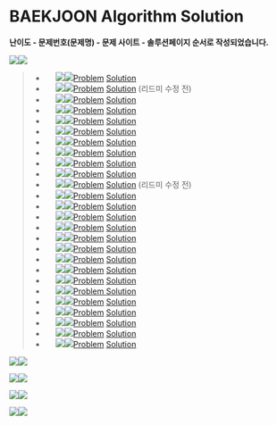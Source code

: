 # BAEKJOON Algorithm Solution

**난이도 - 문제번호(문제명) - 문제 사이트 - 솔루션페이지 순서로 작성되었습니다.**

<img src="https://img.shields.io/badge/-Silver-lightgrey"><img src="https://img.shields.io/badge/25 Solution-FFFFFF">

> - <img src="https://static.solved.ac/tier_small/7.svg" width=15px> <img src="https://img.shields.io/badge/Silver 4-lightgrey"><img src="https://img.shields.io/badge/1002(터렛) -FFFFFF">[Problem](https://www.acmicpc.net/problem/1002) [Solution](https://github.com/Jagwa7312/BAEKJOON/tree/%EB%B0%B1%EC%A4%80/Silver/1002_%ED%84%B0%EB%A0%9B)
> - <img src="https://static.solved.ac/tier_small/6.svg" width=15px> <img src="https://img.shields.io/badge/Silver 5-lightgrey"><img src="https://img.shields.io/badge/1018(체스판 다시 칠하기) -FFFFFF">[Problem](https://www.acmicpc.net/problem/1018) [Solution](https://github.com/Jagwa7312/Algorithm-Study/tree/main/BAEKJOON/Silver/1018_%EC%B2%B4%EC%8A%A4%ED%8C%90%20%EB%8B%A4%EC%8B%9C%20%EC%B9%A0%ED%95%98%EA%B8%B0(%EC%88%98%EC%A0%95%20%EC%A0%84)) (리드미 수정 전)
> - <img src="https://static.solved.ac/tier_small/7.svg" width=15px> <img src="https://img.shields.io/badge/Silver 4-lightgrey"><img src="https://img.shields.io/badge/1065(한수) -FFFFFF">[Problem](https://www.acmicpc.net/problem/1065) [Solution](https://github.com/Jagwa7312/BAEKJOON/tree/%EB%B0%B1%EC%A4%80/Silver/1065_%ED%95%9C%EC%88%98)
> - <img src="https://static.solved.ac/tier_small/6.svg" width=15px> <img src="https://img.shields.io/badge/Silver 5-lightgrey"><img src="https://img.shields.io/badge/1181(단어 정렬) -FFFFFF">[Problem](https://www.acmicpc.net/problem/1181) [Solution](https://github.com/Jagwa7312/BAEKJOON/tree/%EB%B0%B1%EC%A4%80/Silver/1181_%EB%8B%A8%EC%96%B4%20%EC%A0%95%EB%A0%AC)
> - <img src="https://static.solved.ac/tier_small/6.svg" width=15px> <img src="https://img.shields.io/badge/Silver 5-lightgrey"><img src="https://img.shields.io/badge/1316(그룹 단어 체커) -FFFFFF">[Problem](https://www.acmicpc.net/problem/1316) [Solution](https://github.com/Jagwa7312/BAEKJOON/tree/%EB%B0%B1%EC%A4%80/Silver/1316_%EA%B7%B8%EB%A3%B9%20%EB%8B%A8%EC%96%B4%20%EC%B2%B4%EC%BB%A4)
> - <img src="https://static.solved.ac/tier_small/6.svg" width=15px> <img src="https://img.shields.io/badge/Silver 5-lightgrey"><img src="https://img.shields.io/badge/1427(소트인사이드) -FFFFFF">[Problem](https://www.acmicpc.net/problem/1427) [Solution](https://github.com/Jagwa7312/BAEKJOON/tree/%EB%B0%B1%EC%A4%80/Silver/1427_%EC%86%8C%ED%8A%B8%EC%9D%B8%EC%82%AC%EC%9D%B4%EB%93%9C)
> - <img src="https://static.solved.ac/tier_small/6.svg" width=15px> <img src="https://img.shields.io/badge/Silver 5-lightgrey"><img src="https://img.shields.io/badge/1436(영화감독 숌) -FFFFFF">[Problem](https://www.acmicpc.net/problem/1436) [Solution](https://github.com/Jagwa7312/BAEKJOON/tree/%EB%B0%B1%EC%A4%80/Silver/1436_%EC%98%81%ED%99%94%EA%B0%90%EB%8F%85%20%EC%88%8C)
> - <img src="https://static.solved.ac/tier_small/9.svg" width=15px> <img src="https://img.shields.io/badge/Silver 2-lightgrey"><img src="https://img.shields.io/badge/1929(소수 구하기) -FFFFFF">[Problem](https://www.acmicpc.net/problem/1929) [Solution](https://github.com/Jagwa7312/BAEKJOON/tree/%EB%B0%B1%EC%A4%80/Silver/1929_%EC%86%8C%EC%88%98%20%EA%B5%AC%ED%95%98%EA%B8%B0)
> - <img src="https://static.solved.ac/tier_small/6.svg" width=15px> <img src="https://img.shields.io/badge/Silver 5-lightgrey"><img src="https://img.shields.io/badge/1934(최소공배수) -FFFFFF">[Problem](https://www.acmicpc.net/problem/1934) [Solution](https://github.com/Jagwa7312/BAEKJOON/tree/%EB%B0%B1%EC%A4%80/Silver/1934_%EC%B5%9C%EC%86%8C%EA%B3%B5%EB%B0%B0%EC%88%98)
> - <img src="https://static.solved.ac/tier_small/7.svg" width=15px> <img src="https://img.shields.io/badge/Silver 4-lightgrey"><img src="https://img.shields.io/badge/1978(소수찾기) -FFFFFF">[Problem](https://www.acmicpc.net/problem/1978) [Solution](https://github.com/Jagwa7312/BAEKJOON/tree/%EB%B0%B1%EC%A4%80/Silver/1978_%EC%86%8C%EC%88%98%EC%B0%BE%EA%B8%B0)
> - <img src="https://static.solved.ac/tier_small/7.svg" width=15px> <img src="https://img.shields.io/badge/Silver 4-lightgrey"><img src="https://img.shields.io/badge/2108(통계학) -FFFFFF">[Problem](https://www.acmicpc.net/problem/2108) [Solution](https://github.com/Jagwa7312/Algorithm-Study/tree/main/BAEKJOON/Silver/2108_%ED%86%B5%EA%B3%84%ED%95%99(%EC%88%98%EC%A0%95%20%EC%A0%84)) (리드미 수정 전)
> - <img src="https://static.solved.ac/tier_small/6.svg" width=15px> <img src="https://img.shields.io/badge/Silver 5-lightgrey"><img src="https://img.shields.io/badge/2303(숫자 게임) -FFFFFF">[Problem](https://www.acmicpc.net/problem/2303) [Solution](https://github.com/Jagwa7312/BAEKJOON/tree/%EB%B0%B1%EC%A4%80/Silver/2303_%EC%88%AB%EC%9E%90%20%EA%B2%8C%EC%9E%84)
> - <img src="https://static.solved.ac/tier_small/7.svg" width=15px> <img src="https://img.shields.io/badge/Silver 4-lightgrey"><img src="https://img.shields.io/badge/2331(반복수열) -FFFFFF">[Problem](https://www.acmicpc.net/problem/2331) [Solution](https://github.com/Jagwa7312/BAEKJOON/tree/%EB%B0%B1%EC%A4%80/Silver/2331_%EB%B0%98%EB%B3%B5%EC%88%98%EC%97%B4)
> - <img src="https://static.solved.ac/tier_small/6.svg" width=15px> <img src="https://img.shields.io/badge/Silver 5-lightgrey"><img src="https://img.shields.io/badge/2422(한윤정이 이탈리아에 가서 아이스크림을 사먹는데) -FFFFFF">[Problem](https://www.acmicpc.net/problem/2422) [Solution](https://github.com/Jagwa7312/Algorithm-Study/tree/main/BAEKJOON/Silver/2422_%ED%95%9C%EC%9C%A4%EC%A0%95%EC%9D%B4%20%EC%9D%B4%ED%83%88%EB%A6%AC%EC%95%84%EC%97%90%20%EA%B0%80%EC%84%9C%20%EC%95%84%EC%9D%B4%EC%8A%A4%ED%81%AC%EB%A6%BC%EC%9D%84%20%EC%82%AC%EB%A8%B9%EB%8A%94%EB%8D%B0)
> - <img src="https://static.solved.ac/tier_small/6.svg" width=15px> <img src="https://img.shields.io/badge/Silver 5-lightgrey"><img src="https://img.shields.io/badge/2581(소수) -FFFFFF">[Problem](https://www.acmicpc.net/problem/2581) [Solution](https://github.com/Jagwa7312/BAEKJOON/tree/%EB%B0%B1%EC%A4%80/Silver/2581_%EC%86%8C%EC%88%98)
> - <img src="https://static.solved.ac/tier_small/6.svg" width=15px> <img src="https://img.shields.io/badge/Silver 5-lightgrey"><img src="https://img.shields.io/badge/2609(최대공약수와 최소공배수) -FFFFFF">[Problem](https://www.acmicpc.net/problem/2609) [Solution](https://github.com/Jagwa7312/BAEKJOON/tree/%EB%B0%B1%EC%A4%80/Silver/2609_%EC%B5%9C%EB%8C%80%EA%B3%B5%EC%95%BD%EC%88%98%EC%99%80%20%EC%B5%9C%EC%86%8C%EA%B3%B5%EB%B0%B0%EC%88%98)
> - <img src="https://static.solved.ac/tier_small/6.svg" width=15px> <img src="https://img.shields.io/badge/Silver 5-lightgrey"><img src="https://img.shields.io/badge/2751(수 정렬하기 2) -FFFFFF">[Problem](https://www.acmicpc.net/problem/2751) [Solution](https://github.com/Jagwa7312/BAEKJOON/tree/%EB%B0%B1%EC%A4%80/Silver/2751_%EC%88%98%20%EC%A0%95%EB%A0%AC%ED%95%98%EA%B8%B0%202)
> - <img src="https://static.solved.ac/tier_small/6.svg" width=15px> <img src="https://img.shields.io/badge/Silver 5-lightgrey"><img src="https://img.shields.io/badge/2941(크로아티아 알파벳) -FFFFFF">[Problem](https://www.acmicpc.net/problem/2941) [Solution](https://github.com/Jagwa7312/BAEKJOON/tree/%EB%B0%B1%EC%A4%80/Silver/2941_%ED%81%AC%EB%A1%9C%EC%95%84%ED%8B%B0%EC%95%84%20%EC%95%8C%ED%8C%8C%EB%B2%B3)
> - <img src="https://static.solved.ac/tier_small/6.svg" width=15px> <img src="https://img.shields.io/badge/Silver 5-lightgrey"><img src="https://img.shields.io/badge/4673(셀프 넘버) -FFFFFF">[Problem](https://www.acmicpc.net/problem/4673) [Solution](https://github.com/Jagwa7312/BAEKJOON/tree/%EB%B0%B1%EC%A4%80/Silver/4673_%EC%85%80%ED%94%84%20%EB%84%98%EB%B2%84)
> - <img src="https://static.solved.ac/tier_small/9.svg" width=15px> <img src="https://img.shields.io/badge/Silver 2-lightgrey"><img src="https://img.shields.io/badge/4948(베르트랑 공준) -FFFFFF">[Problem](https://www.acmicpc.net/problem/4948) [Solution](https://github.com/Jagwa7312/BAEKJOON/tree/%EB%B0%B1%EC%A4%80/Silver/4948_%EB%B2%A0%EB%A5%B4%ED%8A%B8%EB%9E%91%20%EA%B3%B5%EC%A4%80)
> - <img src="https://static.solved.ac/tier_small/6.svg" width=15px> <img src="https://img.shields.io/badge/Silver 5-lightgrey"><img src="https://img.shields.io/badge/7568(덩치) -FFFFFF">[Problem ](https://www.acmicpc.net/problem/7568) [Solution](https://github.com/Jagwa7312/BAEKJOON/tree/%EB%B0%B1%EC%A4%80/Silver/7568_%EB%8D%A9%EC%B9%98)
> - <img src="https://static.solved.ac/tier_small/10.svg" width=15px> <img src="https://img.shields.io/badge/Silver 1-lightgrey"><img src="https://img.shields.io/badge/9020(골드바흐의 추측) -FFFFFF">[Problem](https://www.acmicpc.net/problem/9020) [Solution](https://github.com/Jagwa7312/BAEKJOON/tree/%EB%B0%B1%EC%A4%80/Silver/9020_%EA%B3%A8%EB%93%9C%EB%B0%94%ED%9D%90%EC%9D%98%20%EC%B6%94%EC%B8%A1)
> - <img src="https://static.solved.ac/tier_small/7.svg" width=15px> <img src="https://img.shields.io/badge/Silver 4-lightgrey"><img src="https://img.shields.io/badge/10773(제로) -FFFFFF">[Problem](https://www.acmicpc.net/problem/10773) [Solution](https://github.com/Jagwa7312/BAEKJOON/tree/%EB%B0%B1%EC%A4%80/Silver/10773_%EC%A0%9C%EB%A1%9C)
> - <img src="https://static.solved.ac/tier_small/6.svg" width=15px> <img src="https://img.shields.io/badge/Silver 5-lightgrey"><img src="https://img.shields.io/badge/10814(나이순 정렬) -FFFFFF">[Problem](https://www.acmicpc.net/problem/10814) [Solution](https://github.com/Jagwa7312/BAEKJOON/tree/%EB%B0%B1%EC%A4%80/Silver/10814_%EB%82%98%EC%9D%B4%EC%88%9C%20%EC%A0%95%EB%A0%AC)
> - <img src="https://static.solved.ac/tier_small/6.svg" width=15px> <img src="https://img.shields.io/badge/Silver 5-lightgrey"><img src="https://img.shields.io/badge/11650(좌표 정렬하기) -FFFFFF">[Problem](https://www.acmicpc.net/problem/11650) [Solution](https://github.com/Jagwa7312/BAEKJOON/tree/%EB%B0%B1%EC%A4%80/Silver/11650_%EC%A2%8C%ED%91%9C%20%EC%A0%95%EB%A0%AC%ED%95%98%EA%B8%B0)
> - <img src="https://static.solved.ac/tier_small/7.svg" width=15px> <img src="https://img.shields.io/badge/Silver 4-lightgrey"><img src="https://img.shields.io/badge/15970(화살표 그리기) -FFFFFF">[Problem](https://www.acmicpc.net/problem/15970) [Solution](https://github.com/Jagwa7312/BAEKJOON/tree/%EB%B0%B1%EC%A4%80/Silver/15970_%ED%99%94%EC%82%B4%ED%91%9C%20%EA%B7%B8%EB%A6%AC%EA%B8%B0)



<img src="https://img.shields.io/badge/Gold-FFD700"><img src="https://img.shields.io/badge/0 Solution-FFFFFF">



<img src="https://img.shields.io/badge/Platinum-7FFFD4"><img src="https://img.shields.io/badge/0 Solution-FFFFFF">



<img src="https://img.shields.io/badge/Diamond-00BFFF"><img src="https://img.shields.io/badge/0 Solution-FFFFFF">



<img src="https://img.shields.io/badge/Ruby-DC143C"><img src="https://img.shields.io/badge/0 Solution-FFFFFF">
